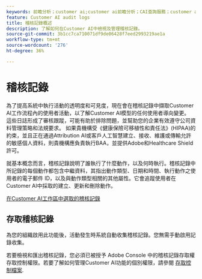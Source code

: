 ```yaml
---
keywords: 前瞻分析；customer ai;customer ai前瞻分析；CAI查詢服務；customer ai查詢；customer ai分數
feature: Customer AI audit logs
title: 稽核記錄概述
description: 了解如何在Customer AI中檢視及管理稽核記錄。
source-git-commit: 3b1cc7ca710071df9de06428f7eed2993219ae1a
workflow-type: tm+mt
source-wordcount: '276'
ht-degree: 36%

---
```


# 稽核記錄

為了提高系統中執行活動的透明度和可見度，現在會在稽核記錄中擷取Customer AI工作流程內的使用者活動，以了解Customer AI模型的任何使用者導向變更。 這些日誌形成了審核跟蹤，可能有助於排除問題，並幫助您的企業有效遵守公司資料管理策略和法規要求。  如果貴機構受《健康保險可移植性和責任法》(HIPAA)的約束，並且正在通過Attribution AI或客戶人工智慧建立、接收、維護或傳輸允許的敏感個人資料，則貴機構應負責執行BAA，並提供Adobe和Healthcare Shield許可。

就基本概念而言，稽核記錄說明了誰執行了什麼動作，以及何時執行。稽核記錄中所記錄的每個動作都包含中繼資料，其指出動作類型、日期和時間、執行動作之使用者的電子郵件 ID，以及與動作類型相關的其他屬性。它會追蹤使用者在Customer AI中採取的建立、更新和刪除動作。

[在Customer AI工作區中選取的稽核記錄](../../customer-ai/images/data-governance/audit-logs-cai.png)

## 存取稽核記錄

為您的組織啟用此功能後，活動發生時系統自動收集稽核記錄。您無需手動啟用記錄收集。

若要檢視和匯出稽核記錄，您必須已被授予 Adobe Console 中的稽核記錄存取權存取控制權限。若要了解如何管理Customer AI功能的個別權限，請參閱 [存取控制檔案](../../customer-ai/user-guide/access-controls.md).